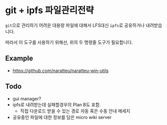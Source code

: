 # git + ipfs 파일관리전략

`git`으로 관리하기 어려운 대용량 파일에 대해서 LFS대신 `ipfs`로 공유하거나 내려받습니다.

따라서 이 도구를 사용하기 위해선, 위의 두 명령줄 도구가 필요합니다.

## Example

- https://github.com/naratteu/naratteu-win-utils

## Todo

- gui manager?
- ipfs로 내려받는데 실패할경우의 Plan B도 포함.
    - 직접 다운로드 받을 수 있는 경로 자동 혹은 수동 안내 메세지
- 공유중인 파일에 대한 정보를 담은 micro wiki server